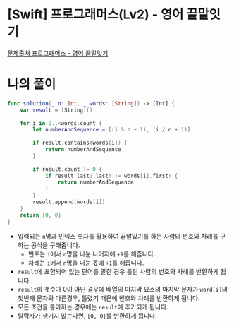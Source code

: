 # [Swift] 프로그래머스(Lv2) - 영어 끝말잇기

[문제출처 프로그래머스 - 영어 끝말잇기](https://school.programmers.co.kr/learn/courses/30/lessons/12981)

# 나의 풀이

```swift
func solution(_ n: Int, _ words: [String]) -> [Int] {
    var result = [String]()
    
    for i in 0..<words.count {
        let numberAndSequence = [(i % n + 1), (i / n + 1)]
        
        if result.contains(words[i]) {
            return numberAndSequence
        }
        
        if result.count != 0 {
            if result.last?.last! != words[i].first! {
                return numberAndSequence
            }
        }
        result.append(words[i])
    }
    return [0, 0]
}
```

- 입력되는 `n`명과 인덱스 숫자를 활용하여 끝말있기를 하는 사람의 번호와 차례를 구하는 공식을 구해줍니다.
    - 번호는 `i`에서 `n`명을 나눈 나머지에 `+1`를 해줍니다.
    - 차례는 `i`에서 `n`명을 나눈 몫에 `+1`를 해줍니다.
- `result`에 포함되어 있는 단어를 말한 경우 틀린 사람의 번호와 차례를 반환하게 됩니다.
- `result`의 갯수가 0이 아닌 경우에 배열의 마지막 요소의 마지막 문자가 `word[i]`의 첫번째 문자와 다른경우, 틀렸기 때문에 번호와 차례를 반환하게 됩니다.
- 모든 조건을 통과하는 경우에는 `result`에 추가되게 됩니다.
- 탈락자가 생기지 않는다면, `[0, 0]`를 반환하게 됩니다.
